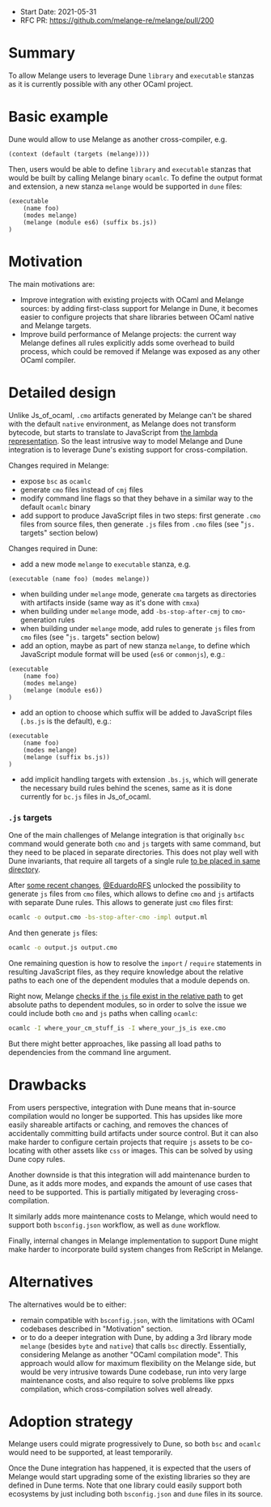 - Start Date: 2021-05-31
- RFC PR: https://github.com/melange-re/melange/pull/200

# Summary

To allow Melange users to leverage Dune `library` and `executable` stanzas as
it is currently possible with any other OCaml project.

# Basic example

Dune would allow to use Melange as another cross-compiler, e.g.

```dune
(context (default (targets (melange))))
```

Then, users would be able to define `library` and `executable` stanzas that
would be built by calling Melange binary `ocamlc`. To define the output format
and extension, a new stanza `melange` would be supported in `dune` files:
```dune
(executable
    (name foo)
    (modes melange)
    (melange (module es6) (suffix bs.js))
)
```

# Motivation

The main motivations are:

- Improve integration with existing projects with OCaml and Melange sources: by
adding first-class support for Melange in Dune, it becomes easier to configure
projects that share libraries between OCaml native and Melange targets.
- Improve build performance of Melange projects: the current way Melange defines
all rules explicitly adds some overhead to build process, which could be removed
if Melange was exposed as any other OCaml compiler. 

# Detailed design

Unlike Js_of_ocaml, `.cmo` artifacts generated by Melange can't be shared with
the default `native` environment, as Melange does not transform bytecode, but
starts to translate to JavaScript from [the lambda representation](https://dev.realworldocaml.org/compiler-backend.html).
So the least intrusive way to model Melange and Dune integration is to leverage
Dune's existing support for cross-compilation.

Changes required in Melange:

- expose `bsc` as `ocamlc`
- generate `cmo` files instead of `cmj` files
- modify command line flags so that they behave in a similar way to the default
`ocamlc` binary
- add support to produce JavaScript files in two steps: first generate `.cmo`
files from source files, then generate `.js` files from `.cmo` files (see
"`js.` targets" section below)

Changes required in Dune:

- add a new mode `melange` to `executable` stanza, e.g.
```dune
(executable (name foo) (modes melange))
```
- when building under `melange` mode, generate `cma` targets as directories with
artifacts inside (same way as it's done with `cmxa`)
- when building under `melange` mode, add `-bs-stop-after-cmj` to
`cmo`-generation rules
- when building under `melange` mode, add rules to generate `js` files from
`cmo` files (see "`js.` targets" section below)
- add an option, maybe as part of new stanza `melange`, to define which
JavaScript module format will be used (`es6` or `commonjs`), e.g.:
```dune
(executable
    (name foo)
    (modes melange)
    (melange (module es6))
)
```
- add an option to choose which suffix will be added to JavaScript files
(`.bs.js` is the default), e.g.:
```dune
(executable
    (name foo)
    (modes melange)
    (melange (suffix bs.js))
)
```
- add implicit handling targets with extension `.bs.js`, which will generate the
necessary build rules behind the scenes, same as it is done currently for
`bc.js` files in Js_of_ocaml.

### `.js` targets

One of the main challenges of Melange integration is that originally `bsc`
command would generate both `cmo` and `js` targets with same command, but they
need to be placed in separate directories. This does not play well with Dune
invariants, that require all targets of a single rule
[to be placed in same directory](https://github.com/ocaml/dune/blob/0490fd413b81cca473ef5e4fb0a6c876e000e953/src/dune_engine/rule.ml#L96-L110).

After [some recent changes](https://github.com/melange-re/melange/pull/199),
[@EduardoRFS](https://github.com/EduardoRFS) unlocked the possibility to
generate `js` files from `cmo` files, which allows to define `cmo` and `js`
artifacts with separate Dune rules. This allows to generate just `cmo` files
first:

```bash
ocamlc -o output.cmo -bs-stop-after-cmo -impl output.ml
```

And then generate `js` files:

```bash
ocamlc -o output.js output.cmo
```

One remaining question is how to resolve the `import` / `require` statements in
resulting JavaScript files, as they require knowledge about the relative paths
to each one of the dependent modules that a module depends on.

Right now, Melange [checks if the `js` file exist in the relative path](https://github.com/jchavarri/melange/blob/6524091f126ec720f7fb59873d18bdff9b001be2/jscomp/core/js_name_of_module_id.ml#L175) to get absolute paths to dependent modules, so in
order to solve the issue we could include both `cmo` and `js` paths when calling
`ocamlc`:
```bash
ocamlc -I where_your_cm_stuff_is -I where_your_js_is exe.cmo
```

But there might better approaches, like passing all load paths to dependencies
from the command line argument.

# Drawbacks

From users perspective, integration with Dune means that in-source compilation
would no longer be supported. This has upsides like more easily shareable
artifacts or caching, and removes the chances of accidentally committing build
artifacts under source control. But it can also make harder to configure certain
projects that require `js` assets to be co-locating with other assets like `css`
or images. This can be solved by using Dune copy rules.

Another downside is that this integration will add maintenance burden to Dune,
as it adds more modes, and expands the amount of use cases that need to be
supported. This is partially mitigated by leveraging cross-compilation.

It similarly adds more maintenance costs to Melange, which would need to support
both `bsconfig.json` workflow, as well as `dune` workflow.

Finally, internal changes in Melange implementation to support Dune might make
harder to incorporate build system changes from ReScript in Melange.

# Alternatives

The alternatives would be to either:
- remain compatible with `bsconfig.json`, with the limitations with OCaml
codebases described in "Motivation" section.
- or to do a deeper integration with Dune, by adding a 3rd library mode
`melange` (besides `byte` and `native`) that calls `bsc` directly. Essentially,
considering Melange as another "OCaml compilation mode". This approach would
allow for maximum flexibility on the Melange side, but would be very intrusive
towards Dune codebase, run into very large maintenance costs, and also require
to solve problems like ppxs compilation, which cross-compilation solves well
already.

# Adoption strategy

Melange users could migrate progressively to Dune, so both `bsc` and `ocamlc`
would need to be supported, at least temporarily.

Once the Dune integration has happened, it is expected that the users of
Melange would start upgrading some of the existing libraries so they are defined
in Dune terms. Note that one library could easily support both ecosystems by
just including both `bsconfig.json` and `dune` files in its source.
